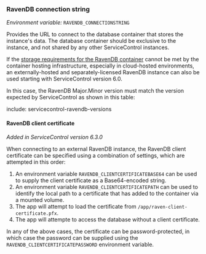 ### RavenDB connection string

_Environment variable:_ `RAVENDB_CONNECTIONSTRING`

Provides the URL to connect to the database container that stores the instance's data. The database container should be exclusive to the instance, and not shared by any other ServiceControl instances.

If the [storage requirements for the RavenDB container](/servicecontrol/ravendb/containers.md#required-settings) cannot be met by the container hosting infrastructure, especially in cloud-hosted environments, an externally-hosted and separately-licensed RavenDB instance can also be used starting with ServiceControl version 6.0.

In this case, the RavenDB Major.Minor version must match the version expected by ServiceControl as shown in this table:

include: servicecontrol-ravendb-versions

#### RavenDB client certificate

_Added in ServiceControl version 6.3.0_

When connecting to an external RavenDB instance, the RavenDB client certificate can be specified using a combination of settings, which are attempted in this order:

1. An environment variable `RAVENDB_CLIENTCERTIFICATEBASE64` can be used to supply the client certificate as a Base64-encoded string.
2. An environment variable `RAVENDB_CLIENTCERTIFICATEPATH` can be used to identify the local path to a certificate that has added to the container via a mounted volume.
3. The app will attempt to load the certificate from `/app/raven-client-certificate.pfx`.
4. The app will attempte to access the database without a client certificate.

In any of the above cases, the certificate can be password-protected, in which case the password can be supplied using the `RAVENDB_CLIENTCERTIFICATEPASSWORD` environment variable.